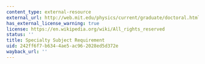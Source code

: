```yaml
---
content_type: external-resource
external_url: http://web.mit.edu/physics/current/graduate/doctoral.html#specialty
has_external_license_warning: true
license: https://en.wikipedia.org/wiki/All_rights_reserved
status: ''
title: Specialty Subject Requirement
uid: 242ff6f7-b634-4ae5-ac96-2028ed5d372e
wayback_url: ''
---
```


